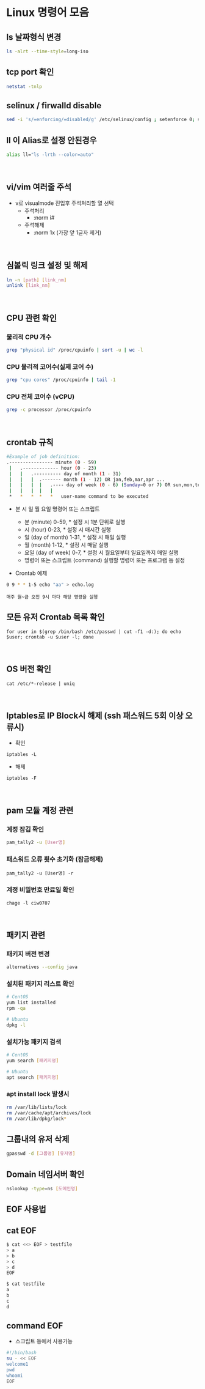 # Linux 명령어 모음

## ls 날짜형식 변경 

```bash
ls -alrt --time-style=long-iso
```
## tcp port 확인
```bash
netstat -tnlp
```
## selinux / firwalld disable
```bash
sed -i 's/=enforcing/=disabled/g' /etc/selinux/config ; setenforce 0; systemctl disable firewalld --now;
```

## ll 이 Alias로 설정 안된경우 
```bash
alias ll="ls -lrth --color=auto"
```
<br>

## vi/vim 여러줄 주석
- v로 visualmode 진입후 주석처리할 열 선택
  - 주석처리 
    - :norm i#
  - 주석해제 
    - :norm 1x (가장 앞 1글자 제거)
<br>

## 심볼릭 링크 설정 및 해제
```bash
ln -n [path] [link_nm]
unlink [link_nm]
```
<br>

## CPU 관련 확인 

### 물리적 CPU 개수 

```bash
grep "physical id" /proc/cpuinfo | sort -u | wc -l
```

### CPU 물리적 코어수(실제 코어 수)
```bash
grep "cpu cores" /proc/cpuinfo | tail -1
```

### CPU 전체 코어수 (vCPU)
```bash
grep -c processor /proc/cpuinfo
```
<br>



## crontab 규칙
```bash
#Example of job definition: 
.---------------- minute (0 - 59)
 |   .------------- hour (0 - 23)
 |   |   .---------- day of month (1 - 31)
 |   |   |  .------- month (1 - 12) OR jan,feb,mar,apr ...
 |   |   |  |   .---- day of week (0 - 6) (Sunday=0 or 7) OR sun,mon,tue,wed,thu,fri,sat
 |   |   |  |   | 
 *   *   *  *   *   user-name command to be executed
```

- 분  시  일 월  요일 명령어 또는 스크립트
  - 분 (minute)	0-59, * 설정 시 1분 단위로 실행
  - 시 (hour)	0-23, * 설정 시 매시간 실행
  - 일 (day of month)	1-31, * 설정 시 매일 실행
  - 월 (month)	1-12, * 설정 시 매달 실행 
  - 요일 (day of week)	0-7, * 설정 시 월요일부터 일요일까지 매일 실행
  - 명령어 또는 스크립트 (command)	실행할 명령어 또는 프로그램 등 설정

- Crontab 예제
```bash
0 9 * * 1-5 echo "aa" > echo.log
```
`매주 월~금 오전 9시 마다 해당 명령을 실행`

## 모든 유저 Crontab 목록 확인
```
for user in $(grep /bin/bash /etc/passwd | cut -f1 -d:); do echo $user; crontab -u $user -l; done
```

<br>


## OS 버전 확인
```
cat /etc/*-release | uniq
```
<br>

## Iptables로 IP Block시 해제 (ssh 패스워드 5회 이상 오류시)
- 확인 
```
iptables -L
```

- 해제 
```
iptables -F
```
<br>

## pam 모듈 계정 관련 
### 계정 잠김 확인 

```bash
pam_tally2 -u [User명]
```
### 패스워드 오류 횟수 초기화 (잠금해제)
```
pam_tally2 -u [User명] -r
```
### 계정 비밀번호 만료일 확인
```
chage -l ciw0707
```

<br>

## 패키지 관련

### 패키지 버전 변경
```bash
alternatives --config java
```
### 설치된 패키지 리스트 확인 
```bash
# CentOS
yum list installed
rpm -qa

# Ubuntu 
dpkg -l
```
### 설치가능  패키지 검색
```bash
# CentOS
yum search [패키지명]

# Ubuntu
apt search [패키지명]
```
### apt install lock 발생시 
```bash
rm /var/lib/lists/lock
rm /var/cache/apt/archives/lock
rm /var/lib/dpkg/lock*
```


## 그룹내의 유저 삭제 
```bash
gpasswd -d [그룹명] [유저명] 
```

## Domain 네임서버 확인 
```bash
nslookup -type=ns [도메인명]
```


## EOF 사용법 

## cat EOF
```bash
$ cat <<> EOF > testfile
> a
> b
> c
> d
EOF

$ cat testfile
a
b
c
d
```

## command EOF 
- 스크립트 등에서 사용가능
```bash
#!/bin/bash
su - << EOF 
welcome1
pwd 
whoami
EOF
```

